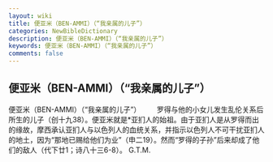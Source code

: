 ```yaml
---
layout: wiki
title: 便亚米（BEN-AMMI）（“我亲属的儿子”）
categories: NewBibleDictionary
description: 便亚米（BEN-AMMI）（“我亲属的儿子”）
keywords: 便亚米（BEN-AMMI）（“我亲属的儿子”）
comments: false
---
```


## 便亚米（BEN-AMMI）（“我亲属的儿子”）



便亚米（BEN-AMMI）（“我亲属的儿子”）
　　罗得与他的小女儿发生乱伦关系后所生的儿子（创十九38）。便亚米就是*亚扪人的始祖。由于亚扪人是从罗得而出的缘故，摩西承认亚扪人与以色列人的血统关系，并指示以色列人不可干扰亚扪人的地土，因为“那地已赐给他们为业”（申二19）。然而“罗得的子孙”后来却成了他们的敌人（代下廿1；诗八十三6-8）。
G.T.M.




